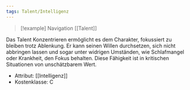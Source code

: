 ```yaml
---
tags: Talent/Intelligenz
---
```

> [!example] Navigation 
>  [[Talent]]

Das Talent Konzentrieren ermöglicht es dem Charakter, fokussiert zu bleiben trotz Ablenkung. Er kann seinen Willen durchsetzen, sich nicht abbringen lassen und sogar unter widrigen Umständen, wie Schlafmangel oder Krankheit, den Fokus behalten. Diese Fähigkeit ist in kritischen Situationen von unschätzbarem Wert.

- Attribut: [[Intelligenz]]
- Kostenklasse: C